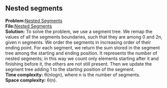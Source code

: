## Nested segments
**Problem:**[Nested Segments](https://codeforces.com/problemset/problem/652/D) \
**File:**[Nested Segments](https://github.com/eleonoradgr/CompetitiveProgramming/blob/master/Lecture11/nestedSegment2.cpp) \
**Solution:** To solve the problem, we use a segment tree. We remap the values of all the segments boundaries, such that they are among 0 and 2n, given n segments.
We order the segments in increasing order of their ending point. For each segment, we return the sum stored in the segment tree among the starting and ending position. It represents the number of nested segments; in this way we count only elements starting after it and finishing before it, the others are not still present. Then we update the segment tree adding 1 to the starting position
of the segment.\
**Time complexity:** &theta;(nlogn), where n is the number of segments.\
**Space complexity:** &theta;(n).